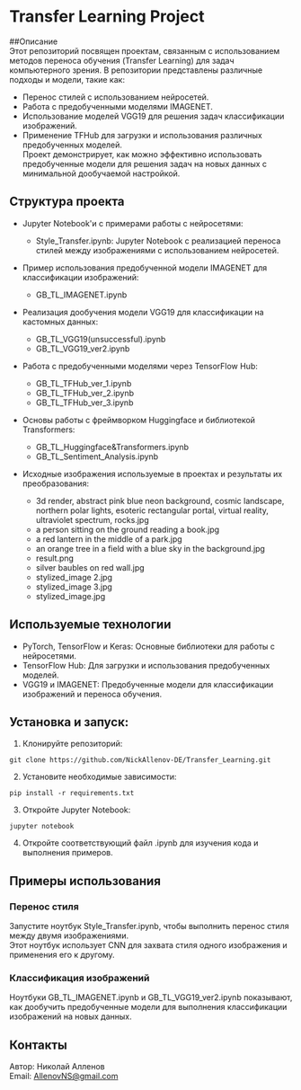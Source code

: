 # Transfer Learning Project  

##Описание  
Этот репозиторий посвящен проектам, связанным с использованием методов переноса обучения (Transfer Learning) для задач компьютерного зрения. В репозитории представлены различные подходы и модели, такие как:

* Перенос стилей с использованием нейросетей.  
* Работа с предобученными моделями IMAGENET.  
* Использование моделей VGG19 для решения задач классификации изображений.  
* Применение TFHub для загрузки и использования различных предобученных моделей.  
Проект демонстрирует, как можно эффективно использовать предобученные модели для решения задач на новых данных с минимальной дообучаемой настройкой.

## Структура проекта  

* Jupyter Notebook'и с примерами работы с нейросетями:
    - Style_Transfer.ipynb: Jupyter Notebook с реализацией переноса стилей между изображениями с использованием нейросетей.
      
* Пример использования предобученной модели IMAGENET для классификации изображений:  
    - GB_TL_IMAGENET.ipynb  
      
* Реализация дообучения модели VGG19 для классификации на кастомных данных:  
  - GB_TL_VGG19(unsuccessful).ipynb  
  - GB_TL_VGG19_ver2.ipynb  

* Работа с предобученными моделями через TensorFlow Hub:  
  - GB_TL_TFHub_ver_1.ipynb
  - GB_TL_TFHub_ver_2.ipynb
  - GB_TL_TFHub_ver_3.ipynb
    
* Основы работы с фреймворком Huggingface и библиотекой Transformers:  
  - GB_TL_Huggingface&Transformers.ipynb
  - GB_TL_Sentiment_Analysis.ipynb

* Исходные изображения используемые в проектах и результаты их преобразования:
  - 3d render, abstract pink blue neon background, cosmic landscape, northern polar lights, esoteric rectangular portal, virtual reality, ultraviolet spectrum, rocks.jpg
  - a person sitting on the ground reading a book.jpg
  - a red lantern in the middle of a park.jpg
  - an orange tree in a field with a blue sky in the background.jpg
  - result.png
  - silver baubles on red wall.jpg
  - stylized_image 2.jpg
  - stylized_image 3.jpg
  - stylized_image.jpg

## Используемые технологии
* PyTorch, TensorFlow и Keras: Основные библиотеки для работы с нейросетями.  
* TensorFlow Hub: Для загрузки и использования предобученных моделей.  
* VGG19 и IMAGENET: Предобученные модели для классификации изображений и переноса обучения.  

## Установка и запуск:  
1. Клонируйте репозиторий:

  ```git clone https://github.com/NickAllenov-DE/Transfer_Learning.git```

  
2. Установите необходимые зависимости:  

  ```pip install -r requirements.txt```
   
3. Откройте Jupyter Notebook:  

  ```jupyter notebook```
  
4. Откройте соответствующий файл .ipynb для изучения кода и выполнения примеров.  

## Примеры использования  
### Перенос стиля   
Запустите ноутбук Style_Transfer.ipynb, чтобы выполнить перенос стиля между двумя изображениями.  
Этот ноутбук использует CNN для захвата стиля одного изображения и применения его к другому.

### Классификация изображений
Ноутбуки GB_TL_IMAGENET.ipynb и GB_TL_VGG19_ver2.ipynb показывают, как дообучить предобученные модели для выполнения классификации изображений на новых данных.

## Контакты  
Автор: Николай Алленов  
Email: AllenovNS@gmail.com  
